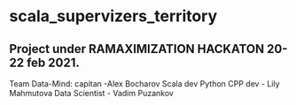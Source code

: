 # scala_supervizers_territory

## Project under RAMAXIMIZATION HACKATON 20-22 feb 2021.
Team Data-Mind:
capitan -Alex Bocharov Scala dev
Python CPP dev - Lily Mahmutova
Data Scientist - Vadim Puzankov

